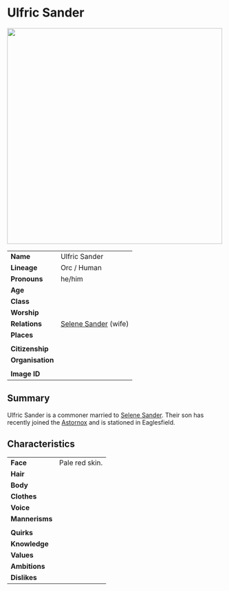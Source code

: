 # Ulfric Sander

<img src="https://raw.githubusercontent.com/jesskelsall/astarus-images/main/characters/portraits/imageid.png" height="500" />

|||
| --- | --- |
| **Name** | Ulfric Sander | character.3
| **Lineage** | Orc / Human |
| **Pronouns** | he/him |
| **Age** | |
| **Class** | |
| **Worship** | |
| **Relations** | [Selene Sander](selene-sander.md) (wife) |
| **Places** | |
|||
| **Citizenship** | |
| **Organisation** | |
|||
| **Image ID** | |

## Summary

Ulfric Sander is a commoner married to [Selene Sander](selene-sander.md). Their son has recently joined the [Astornox](../organisations/astornox/astornox.md) and is stationed in Eaglesfield.

## Characteristics

| | |
| --- | --- |
| **Face** | Pale red skin. | characteristics.2
| **Hair** | |
| **Body** | |
| **Clothes** | |
| **Voice** | |
| **Mannerisms** | |
| | |
| **Quirks** | |
| **Knowledge** | |
| **Values** | |
| **Ambitions** | |
| **Dislikes** | |
